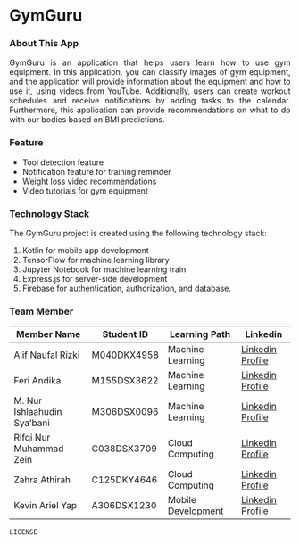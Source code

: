 # GymGuru
### About This App
<p align="justify">
GymGuru is an application that helps users learn how to use gym equipment. In this application, you can classify images of gym equipment, and the application will provide information about the equipment and how to use it, using videos from YouTube. Additionally, users can create workout schedules and receive notifications by adding tasks to the calendar. Furthermore, this application can provide recommendations on what to do with our bodies based on BMI predictions.
</p>

### Feature
* Tool detection feature
* Notification feature for training reminder
* Weight loss video recommendations
* Video tutorials for gym equipment

### Technology Stack
The GymGuru project is created using the following technology stack:
1. Kotlin for mobile app development
2. TensorFlow for machine learning library
3. Jupyter Notebook for machine learning train
4. Express.js for server-side development
5. Firebase for authentication, authorization, and database.

### Team Member
| Member Name                 | Student ID  | Learning Path      | Linkedin                                                                           |
|-----------------------------|-------------|--------------------|------------------------------------------------------------------------------------|
| Alif Naufal Rizki           | M040DKX4958 | Machine Learning   | [Linkedin Profile](https://www.linkedin.com/in/alif-naufal-rizki-731708217/)       |
| Feri Andika                 | M155DSX3622 | Machine Learning   | [Linkedin Profile](https://www.linkedin.com/in/feri-andika-887a9a24a/)             |
| M. Nur Ishlaahudin Sya’bani | M306DSX0096 | Machine Learning   | [Linkedin Profile](https://www.linkedin.com/in/ishlaahudin-sya-bani-927638207/)    |
| Rifqi Nur Muhammad Zein     | C038DSX3709 | Cloud Computing    | [Linkedin Profile](https://www.linkedin.com/in/rifqi-nur-muhammad-zein-2b2a55220/) |
| Zahra Athirah               | C125DKY4646 | Cloud Computing    | [Linkedin Profile](https://www.linkedin.com/in/zahraathirah)                       |
| Kevin Ariel Yap             | A306DSX1230 | Mobile Development | [Linkedin Profile](https://www.linkedin.com/in/kevin-yap-1697b8235/)               |


`LICENSE`
